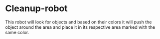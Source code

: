 # Cleanup-robot

This robot will look for objects and based on their colors it will push the object around the area and place it 
in its respective area marked with the same color. 